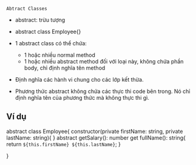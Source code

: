 `Abtract Classes`
-   abstract: trừu tượng
-   abstract class Employee{}
-   1 abstract class có thể chứa:
    +   1 hoặc nhiều normal method
    +   1 hoặc nhiều abstract method đối với loại này, không chứa phần body, chỉ định nghĩa tên method

-   Định nghĩa các hành vi chung cho các lớp kết thừa.
-   Phương thức abstract không chứa các thực thi code bên trong. Nó chỉ định nghĩa tên của phương thức mà không thực thi gì.

Ví dụ
-------------------------------------------------------------------------------
abstract class Employee{
    constructor(private firstName: string, private lastName: string){
        <!--  -->
    }
    abstract getSalary(): number
    get fullName(): string{
        return `${this.firstName} ${this.lastName}`;
    }
    
}